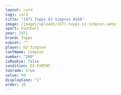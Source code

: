 ```yaml
---
layout: card
tags: card
title: "1971 Topps OJ Simpson #260"
image: /images/uploads/1971-topps-oj-simpson.webp
sport: Football
year: 1971
brand: Topps
subset: ""
player: OJ Simpson
lastName: Simpson
number: "260"
isRookie: false
condition: EX-EXMINT
toGrade: true
value: 69
displayCase: "1"
order: 10
---
```

